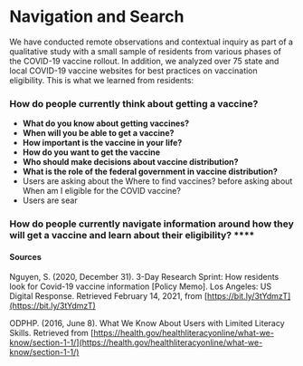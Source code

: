 # Navigation and Search

We have conducted remote observations and contextual inquiry as part of a qualitative study with a small sample of residents from various phases of the COVID-19 vaccine rollout. In addition, we analyzed over 75 state and local COVID-19 vaccine websites for best practices on vaccination eligibility. This is what we learned from residents:   

### **How do people currently think about getting a vaccine?**

* **What do you know about getting vaccines?** 
* **When will you be able to get a vaccine?** 
* **How important is the vaccine in your life?** 
* **How do you want to get the vaccine**
* **Who should make decisions about vaccine distribution?** 
* **What is the role of the federal government in vaccine distribution?** 
* Users are asking about the Where to find vaccines? before asking about When am I eligible for the COVID vaccine?
* Users are sear

### **How do people currently navigate information around how they will get a vaccine and learn about their eligibility?**  ****

#### **Sources**

Nguyen, S. \(2020, December 31\). 3-Day Research Sprint: How residents look for Covid-19 vaccine information \[Policy Memo\]. Los Angeles: US Digital Response. Retrieved February 14, 2021, from [https://bit.ly/3tYdmzT](https://bit.ly/3tYdmzT) 

ODPHP. \(2016, June 8\). What We Know About Users with Limited Literacy Skills. Retrieved from [https://health.gov/healthliteracyonline/what-we-know/section-1-1/](https://health.gov/healthliteracyonline/what-we-know/section-1-1/)   


